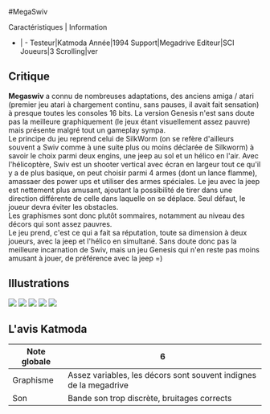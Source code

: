 #MegaSwiv

Caractéristiques | Information
- | -
Testeur|Katmoda
Année|1994
Support|Megadrive
Editeur|SCI
Joueurs|3
Scrolling|ver

## Critique
<b>Megaswiv</b> a connu de nombreuses adaptations, des anciens amiga / atari (premier jeu atari à chargement continu, sans pauses, il avait fait sensation) à presque toutes les consoles 16 bits. La version Genesis n'est sans doute pas la meilleure graphiquement (le jeux étant visuellement assez pauvre) mais présente malgré tout un gameplay sympa.<br/>Le principe du jeu reprend celui de SilkWorm (on se refère d'ailleurs souvent a Swiv comme à une suite plus ou moins déclarée de Silkworm) à savoir le choix parmi deux engins, une jeep au sol et un hélico en l'air. Avec l'hélicoptère, Swiv est un shooter vertical avec écran en largeur tout ce qu'il y a de plus basique, on peut choisir parmi 4 armes (dont un lance flamme), amassaer des power ups et utiliser des armes spéciales. Le jeu avec la jeep est nettement plus amusant, ajoutant la possibilité de tirer dans une direction différente de celle dans laquelle on se déplace. Seul défaut, le joueur devra éviter les obstacles.<br/>Les graphismes sont donc plutôt sommaires, notamment au niveau des décors qui sont assez pauvres.<br/>Le jeu prend, c'est ce qui a fait sa réputation, toute sa dimension à deux joueurs, avec la jeep et l'hélico en simultané. Sans doute donc pas la meilleure incarnation de Swiv, mais un jeu Genesis qui n'en reste pas moins amusant à jouer, de préférence avec la jeep =)

## Illustrations
![](http://www.shmup.com/images/thumbs/megaswiv.jpg)
![](http://www.shmup.com/images/thumbs/megaswiv-2.jpg)
![](http://www.shmup.com/images/thumbs/)
![](http://www.shmup.com/images/thumbs/)
![](http://www.shmup.com/images/thumbs/)

## L'avis Katmoda
Note globale|6
-|-
Graphisme|Assez variables, les décors sont souvent indignes de la megadrive
Son|Bande son trop discrète, bruitages corrects
